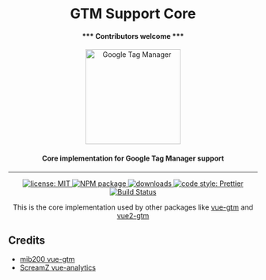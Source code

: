 <h1 align="center">GTM Support Core</h1>

<h4 align="center">*** Contributors welcome ***</h4>

<p align="center">
  <a href="https://tagmanager.google.com/">
    <img alt="Google Tag Manager" src="https://www.gstatic.cn/analytics-suite/header/suite/v2/ic_tag_manager.svg" height="192">
  </a>
</p>

<h4 align="center">Core implementation for Google Tag Manager support</h4>

---

<p align="center">
  <a href="https://github.com/gtm-support/core/blob/main/LICENSE">
    <img alt="license: MIT" src="https://img.shields.io/github/license/gtm-support/core.svg?style=flat-square">
  </a>
  <a href="https://www.npmjs.com/package/@gtm-support/core">
    <img alt="NPM package" src="https://img.shields.io/npm/v/@gtm-support/core.svg?style=flat-square">
  </a>
  <a href="https://www.npmjs.com/package/@gtm-support/core">
    <img alt="downloads" src="https://img.shields.io/npm/dt/@gtm-support/core.svg?style=flat-square">
  </a>
  <a href="#badge">
    <img alt="code style: Prettier" src="https://img.shields.io/badge/code_style-prettier-ff69b4.svg?style=flat-square">
  </a>
  <a href="https://github.com/gtm-support/core/actions/workflows/ci.yml">
    <img alt="Build Status" src="https://github.com/gtm-support/core/actions/workflows/ci.yml/badge.svg?branch=main">
  </a>
</p>

<p align="center">
  This is the core implementation used by other packages like <a href="https://github.com/gtm-support/vue-gtm">vue-gtm</a> and <a href="https://github.com/gtm-support/vue-gtm/tree/vue2-gtm">vue2-gtm</a>
</p>

## Credits

- [mib200 vue-gtm](https://github.com/mib200/vue-gtm)
- [ScreamZ vue-analytics](https://github.com/ScreamZ/vue-analytics)
